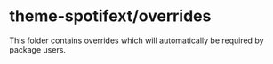# theme-spotifext/overrides

This folder contains overrides which will automatically be required by package users.
